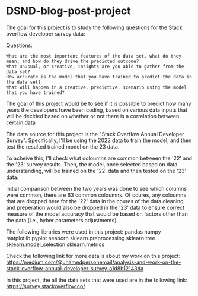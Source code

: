 # DSND-blog-post-project

The goal for this project is to study the following questions for the Stack overflow developer survey data:

Questions:

    What are the most important features of the data set, what do they mean, and how do they drive the predicted outcome? 
    What unusual, or creative, insights are you able to gather from the data set?
    How accurate is the model that you have trained to predict the data in the data set?
    What will happen in a creative, predictive, scenario using the model that you have trained?


The goal of this project would be to see if it is possible to predict how many years the developers have been coding, based on various data inputs that will be decided based on whether or not there is a correlation between certain data 

The data source for this project is the "Stack Overflow Annual Developer Survey". Specifically, I'll be using the 2022 data to train the model, and then test the resulted trained model on the 23 data.

To acheive this, I'll check what coloumns are common between the '22' and the '23' survey results. Then, the model, once selected based on data understanding, will be trained on the '22' data and then tested on the '23' data.

initial comparison between the two years was done to see which columns were common, there are 63 common coloumns. Of coures, any coloumns that are dropped here for the '22' data in the coures of the data cleaning and preperation would also be dropped in the '23' data to ensure correct measure of the model accuracy that would be based on factors other than the data (i.e., hyber parameters adjustments).

The following libraries were used in this project:
pandas 
numpy 
matplotlib.pyplot 
seaborn
sklearn.preprocessing
sklearn.tree
sklearn.model_selection
sklearn.metrics


Check the following link for more details about my work on this project:
https://medium.com/@unamedpersonemail/analysis-and-work-on-the-stack-overflow-annual-developer-survey-a1d8b12143da

In this project, the all the data sets that were used are in the following link:
https://survey.stackoverflow.co/
